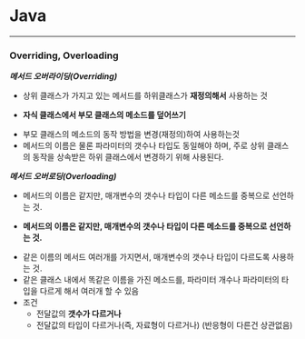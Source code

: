    # Java

---
### Overriding, Overloading
***메서드 오버라이딩(Overriding)***
* 상위 클래스가 가지고 있는 메서드를 하위클래스가 **재정의해서** 사용하는 것

* **자식 클래스에서 부모 클래스의 메소드를 덮어쓰기**
- 부모 클래스의 메소드의 동작 방법을 변경(재정의)하여 사용하는것
- 메서드의 이름은 물론 파라미터의 갯수나 타입도 동일해야 하며, 주로 상위 클래스의 동작을 상속받은 하위 클래스에서 변경하기 위해 사용된다.

***메서드 오버로딩(Overloading)***
* 메서드의 이름은 같지만, 매개변수의 갯수나 타입이 다른 메소드를 중복으로 선언하는 것.

* **메서드의 이름은 같지만, 매개변수의 갯수나 타입이 다른 메소드를 중복으로 선언하는 것.**
- 같은 이름의 메서드 여러개를 가지면서, 매개변수의 갯수나 타입이 다르도록 사용하는 것.
- 같은 클래스 내에서 똑같은 이름을 가진 메소드를, 파라미터 개수나 파라미터의 타입을 다르게 해서 여러개 할 수 있음
- 조건
  - 전달값의 **갯수가 다르거나**
  - 전달값의 타입이 다르거나(즉, 자료형이 다르거나)
     (반응형이 다른건 상관없음)
